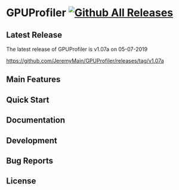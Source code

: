 # GPUProfiler [![Github All Releases](https://img.shields.io/github/downloads/JeremyMain/GPUProfiler/total.svg)](https://github.com/JeremyMain/GPUProfiler/releases)

## Latest Release
The latest release of GPUProfiler is v1.07a on 05-07-2019

https://github.com/JeremyMain/GPUProfiler/releases/tag/v1.07a

## Main Features



## Quick Start



## Documentation



## Development



## Bug Reports



## License
